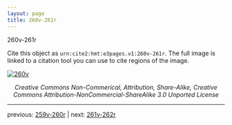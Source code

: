 ```yaml
---
layout: page
title: 260v-261r
---
```


260v-261r

Cite this object as `urn:cite2:hmt:e3pages.v1:260v-261r`.  The full image is linked to a citation tool you can use to cite regions of the image.

[![260v](http://www.homermultitext.org/iipsrv?IIIF=/project/homer/pyramidal/deepzoom/hmt/e3bifolio/v1/null.tif/full/800,/0/default.jpg)](http://www.homermultitext.org/ict2/?urn=urn:cite2:hmt:e3bifolio.v1:null) 

<p style="text-align: center; font-style: italic;">Creative Commons Non-Commerical, Attribution, Share-Alike, Creative Commons Attribution-NonCommercial-ShareAlike 3.0 Unported License</p>

---

previous: [259v-260r](../259v-260r/) | next: [261v-262r](../261v-262r/)